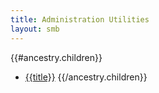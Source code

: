 ```yaml
---
title: Administration Utilities
layout: smb
---
```


{{#ancestry.children}}
* <a href="{{linkPath}}">{{title}}</a>
{{/ancestry.children}}
